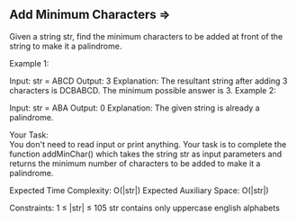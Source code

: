 Add Minimum Characters  =>
----------------------  


Given a string str, find the minimum characters to be added at front of the string to make it a palindrome.


Example 1:

Input:
str = ABCD
Output: 3
Explanation: The resultant string 
after adding 3 characters is DCBABCD.
The minimum possible answer is 3.
Example 2:

Input:
str = ABA
Output: 0
Explanation: The given string
is already a palindrome.

Your Task:  
You don't need to read input or print anything. Your task is to complete the function addMinChar() which takes the string str as input parameters and returns the minimum number of characters to be added to make it a palindrome.


Expected Time Complexity: O(|str|)
Expected Auxiliary Space: O(|str|)


Constraints:
1 ≤  |str| ≤ 105
str contains only uppercase english alphabets

